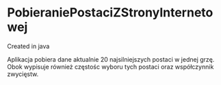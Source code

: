 # PobieraniePostaciZStronyInternetowej
Created in java

Aplikacja pobiera dane aktualnie 20 najsilniejszych postaci w jednej grzę.
Obok wypisuje również częstośc wyboru tych postaci oraz współczynnik zwycięstw.
